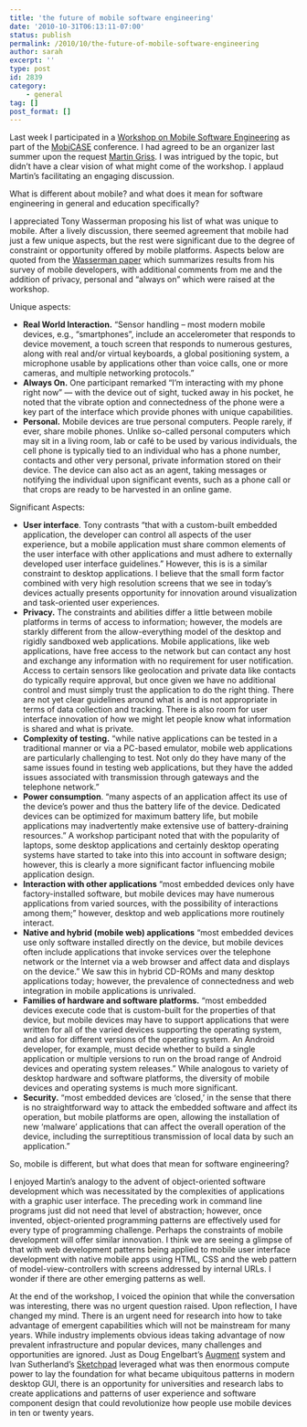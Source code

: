 ```yaml
---
title: 'the future of mobile software engineering'
date: '2010-10-31T06:13:11-07:00'
status: publish
permalink: /2010/10/the-future-of-mobile-software-engineering
author: sarah
excerpt: ''
type: post
id: 2839
category:
    - general
tag: []
post_format: []
---
```

Last week I participated in a [Workshop on Mobile Software Engineering](http://www.cmu.edu/silicon-valley/wmse/) as part of the [MobiCASE](http://mobicase.org/) conference. I had agreed to be an organizer last summer upon the request [Martin Griss](http://www.cmu.edu/silicon-valley/faculty-staff/griss-martin.html). I was intrigued by the topic, but didn’t have a clear vision of what might come of the workshop. I applaud Martin’s facilitating an engaging discussion.

What is different about mobile? and what does it mean for software engineering in general and education specifically?

I appreciated Tony Wasserman proposing his list of what was unique to mobile. After a lively discussion, there seemed agreement that mobile had just a few unique aspects, but the rest were significant due to the degree of constraint or opportunity offered by mobile platforms. Aspects below are quoted from the [Wasserman paper](http://www.cmu.edu/silicon-valley/wmse/wasserman-foser2010.pdf) which summarizes results from his survey of mobile developers, with additional comments from me and the addition of privacy, personal and “always on” which were raised at the workshop.

Unique aspects:

- **Real World Interaction.** “Sensor handling – most modern mobile devices, e.g., “smartphones”, include an accelerometer that responds to device movement, a touch screen that responds to numerous gestures, along with real and/or virtual keyboards, a global positioning system, a microphone usable by applications other than voice calls, one or more cameras, and multiple networking protocols.”
- **Always On.** One participant remarked “I’m interacting with my phone right now” — with the device out of sight, tucked away in his pocket, he noted that the vibrate option and connectedness of the phone were a key part of the interface which provide phones with unique capabilities.
- **Personal.** Mobile devices are true personal computers. People rarely, if ever, share mobile phones. Unlike so-called personal computers which may sit in a living room, lab or café to be used by various individuals, the cell phone is typically tied to an individual who has a phone number, contacts and other very personal, private information stored on their device. The device can also act as an agent, taking messages or notifying the individual upon significant events, such as a phone call or that crops are ready to be harvested in an online game.

Significant Aspects:

- **User interface**. Tony contrasts “that with a custom-built embedded application, the developer can control all aspects of the user experience, but a mobile application must share common elements of the user interface with other applications and must adhere to externally developed user interface guidelines.” However, this is is a similar constraint to desktop applications. I believe that the small form factor combined with very high resolution screens that we see in today’s devices actually presents opportunity for innovation around visualization and task-oriented user experiences.
- **Privacy.** The constraints and abilities differ a little between mobile platforms in terms of access to information; however, the models are starkly different from the allow-everything model of the desktop and rigidly sandboxed web applications. Mobile applications, like web applications, have free access to the network but can contact any host and exchange any information with no requirement for user notification. Access to certain sensors like geolocation and private data like contacts do typically require approval, but once given we have no additional control and must simply trust the application to do the right thing. There are not yet clear guidelines around what is and is not appropriate in terms of data collection and tracking. There is also room for user interface innovation of how we might let people know what information is shared and what is private.
- **Complexity of testing.** “while native applications can be tested in a traditional manner or via a PC-based emulator, mobile web applications are particularly challenging to test. Not only do they have many of the same issues found in testing web applications, but they have the added issues associated with transmission through gateways and the telephone network.”
- **Power consumption**. “many aspects of an application affect its use of the device’s power and thus the battery life of the device. Dedicated devices can be optimized for maximum battery life, but mobile applications may inadvertently make extensive use of battery-draining resources.” A workshop participant noted that with the popularity of laptops, some desktop applications and certainly desktop operating systems have started to take into this into account in software design; however, this is clearly a more significant factor influencing mobile application design.
- **Interaction with other applications** “most embedded devices only have factory-installed software, but mobile devices may have numerous applications from varied sources, with the possibility of interactions among them;” however, desktop and web applications more routinely interact.
- **Native and hybrid (mobile web) applications** “most embedded devices use only software installed directly on the device, but mobile devices often include applications that invoke services over the telephone network or the Internet via a web browser and affect data and displays on the device.” We saw this in hybrid CD-ROMs and many desktop applications today; however, the prevalence of connectedness and web integration in mobile applications is unrivaled.
- **Families of hardware and software platforms.** “most embedded devices execute code that is custom-built for the properties of that device, but mobile devices may have to support applications that were written for all of the varied devices supporting the operating system, and also for different versions of the operating system. An Android developer, for example, must decide whether to build a single application or multiple versions to run on the broad range of Android devices and operating system releases.” While analogous to variety of desktop hardware and software platforms, the diversity of mobile devices and operating systems is much more significant.
- **Security.** “most embedded devices are ‘closed,’ in the sense that there is no straightforward way to attack the embedded software and affect its operation, but mobile platforms are open, allowing the installation of new ‘malware’ applications that can affect the overall operation of the device, including the surreptitious transmission of local data by such an application.”

So, mobile is different, but what does that mean for software engineering?

I enjoyed Martin’s analogy to the advent of object-oriented software development which was necessitated by the complexities of applications with a graphic user interface. The preceding work in command line programs just did not need that level of abstraction; however, once invented, object-oriented programming patterns are effectively used for every type of programming challenge. Perhaps the constraints of mobile development will offer similar innovation. I think we are seeing a glimpse of that with web development patterns being applied to mobile user interface development with native mobile apps using HTML, CSS and the web pattern of model-view-controllers with screens addressed by internal URLs. I wonder if there are other emerging patterns as well.

At the end of the workshop, I voiced the opinion that while the conversation was interesting, there was no urgent question raised. Upon reflection, I have changed my mind. There is an urgent need for research into how to take advantage of emergent capabilities which will not be mainstream for many years. While industry implements obvious ideas taking advantage of now prevalent infrastructure and popular devices, many challenges and opportunities are ignored. Just as Doug Engelbart’s [Augment](http://en.wikipedia.org/wiki/NLS_(computer_system)/) system and Ivan Sutherland’s [Sketchpad](http://en.wikipedia.org/wiki/Sketchpad) leveraged what was then enormous compute power to lay the foundation for what became ubiquitous patterns in modern desktop GUI, there is an opportunity for universities and research labs to create applications and patterns of user experience and software component design that could revolutionize how people use mobile devices in ten or twenty years.